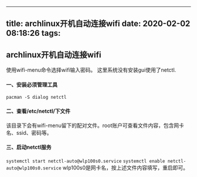 
---
title: archlinux开机自动连接wifi
date: 2020-02-02 08:18:26
tags:
---
archlinux开机自动连接wifi
--------
使用wifi-menu命令选择wifi输入密码。
这里系统没有安装gui使用了netctl.
#### 一、安装必须管理工具
`pacman -S dialog netctl` 
#### 二、查看/etc/netctl/下文件
该目录下会有wifi-menu留下的配对文件。root账户可查看文件内容，包含网卡名、ssid、密码等。
#### 三、启动netctl服务
`systemctl start netctl-auto@wlp100s0.service` 
`systemctl enable netctl-auto@wlp100s0.service` 
wlp100s0是网卡名，按上述文件内容填写，重启即可。
